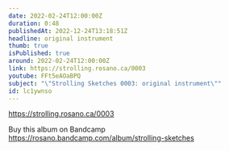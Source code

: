 ```yaml
---
date: 2022-02-24T12:00:00Z
duration: 0:48
publishedAt: 2022-12-24T13:18:51Z
headline: original instrument
thumb: true
isPublished: true
around: 2022-02-24T12:00:00Z
link: https://strolling.rosano.ca/0003
youtube: FFt5eAOaBPQ
subject: "\"Strolling Sketches 0003: original instrument\""
id: lc1ywnso
---
```

https://strolling.rosano.ca/0003

Buy this album on Bandcamp https://rosano.bandcamp.com/album/strolling-sketches
